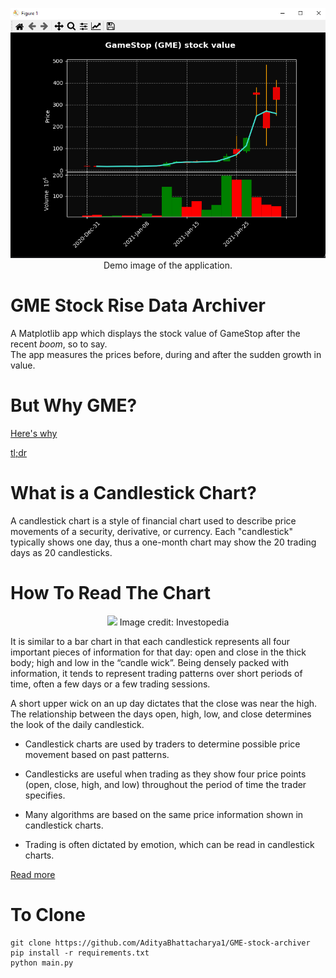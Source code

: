 <p align="center">
    <img src="./demo-img.png" height="400" width="550"><br />
    Demo image of the application.
</p>

# GME Stock Rise Data Archiver

A Matplotlib app which displays the stock value of GameStop after the recent _boom_, so to say. <br />
The app measures the prices before, during and after the sudden growth in value.

# But Why GME?

[Here's why](https://www.usatoday.com/in-depth/news/2021/01/28/gamestop-how-did-stock-price-jump-so-quickly/4293221001/)

[tl;dr](https://www.reddit.com/r/investing/comments/l3otq5/all_right_wtf_is_going_on_with_gme/gkhhcd7/?utm_source=reddit&utm_medium=web2x&context=3)

# What is a Candlestick Chart?
A candlestick chart is a style of financial chart used to describe price movements of a security, derivative, or currency. Each "candlestick" typically shows one day, thus a one-month chart may show the 20 trading days as 20 candlesticks. <br />

# How To Read The Chart

<p align="center">
    <img src="https://www.investopedia.com/thmb/wRfBpCdqlWRuKkraDCkw2exz9es=/1787x0/filters:no_upscale():max_bytes(150000):strip_icc():format(webp)/UnderstandingBasicCandlestickCharts-01_2-7114a9af472f4a2cb5cbe4878c1767da.png">
    Image credit: Investopedia
</p>

It is similar to a bar chart in that each candlestick represents all four important pieces of information for that day: open and close in the thick body; high and low in the “candle wick”. Being densely packed with information, it tends to represent trading patterns over short periods of time, often a few days or a few trading sessions. <br />

A short upper wick on an up day dictates that the close was near the high. The relationship between the days open, high, low, and close determines the look of the daily candlestick. 

-   Candlestick charts are used by traders to determine possible price movement based on past patterns.

-   Candlesticks are useful when trading as they show four price points (open, close, high, and low) throughout the period of time the trader specifies.

-   Many algorithms are based on the same price information shown in candlestick charts.

-   Trading is often dictated by emotion, which can be read in candlestick charts.

[Read more](https://www.investopedia.com/trading/candlestick-charting-what-is-it/)

# To Clone

```
git clone https://github.com/AdityaBhattacharya1/GME-stock-archiver
pip install -r requirements.txt
python main.py
```
